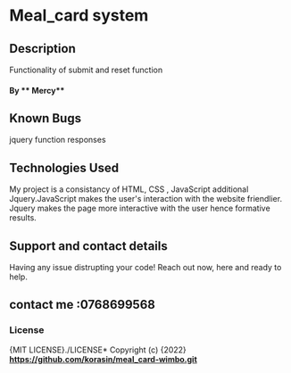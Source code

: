 # Meal_card system 
## Description
Functionality of submit and reset function
#### By ** Mercy**
  
## Known Bugs
jquery function responses
## Technologies Used
My project is a consistancy of HTML, CSS , JavaScript additional Jquery.JavaScript makes the user's interaction with the website friendlier. Jquery makes the page more interactive with the user hence formative results.
## Support and contact details
Having any issue distrupting your code!
Reach out now, here and ready to help.
## contact me :0768699568
### License
{MIT LICENSE}./LICENSE*
Copyright (c) {2022} **https://github.com/korasin/meal_card-wimbo.git**
